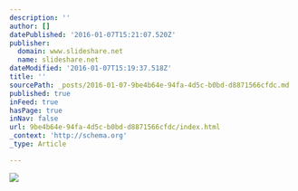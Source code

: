 ```yaml
---
description: ''
author: []
datePublished: '2016-01-07T15:21:07.520Z'
publisher:
  domain: www.slideshare.net
  name: slideshare.net
dateModified: '2016-01-07T15:19:37.518Z'
title: ''
sourcePath: _posts/2016-01-07-9be4b64e-94fa-4d5c-b0bd-d8871566cfdc.md
published: true
inFeed: true
hasPage: true
inNav: false
url: 9be4b64e-94fa-4d5c-b0bd-d8871566cfdc/index.html
_context: 'http://schema.org'
_type: Article

---
```

![](http://image.slidesharecdn.com/2016lsapredictions-v2-160104164653/95/2016-predictions-for-locationbased-marketing-advertising-commerce-1-638.jpg?cb=1451926275)